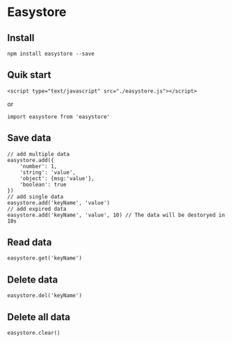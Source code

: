 # Easystore

## Install

```
npm install easystore --save
```

## Quik start
```
<script type="text/javascript" src="./easystore.js"></script>
```
or
```
import easystore from 'easystore'
```

## Save data
```
// add multiple data
easystore.add({
    'number': 1,
    'string': 'value',
    'object': {msg:'value'},
    'boolean': true
})
// add single data
easystore.add('keyName', 'value')
// add expired data
easystore.add('keyName', 'value', 10) // The data will be destoryed in 10s
```

## Read data
```
easystore.get('keyName')
```

## Delete data
```
easystore.del('keyName')
```

## Delete all data
```
easystore.clear()
```
